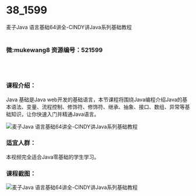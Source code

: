 # 38_1599
麦子Java 语言基础64讲全-CINDY讲Java系列基础教程
<br/></br>
<h3>微:mukewang8 资源编号：521599</h3>
<br/></br>
<h3>课程介绍：</h3>
<p><a title="查看与 Java 相关的文章" target="_blank">Java</a> 基础是Java web开发的基础语言，本节课程将围绕Java编程介绍Java的基本语法、变量、流程控制、修饰符、修饰符、继承、抽象、接口、数组、异常等基础知识，让你快速入门并精通Java语言。</p>
<p><img src="https://www.ko996.com/wp-content/uploads/img/2018/03/2-185.png" alt="麦子Java 语言基础64讲全-CINDY讲Java系列基础教程"></p>
<h3>适宜人群：</h3>
<p>本视频完全适合Java零基础的学生学习。</p>
<div class="info-desc">
<h3>课程截图：</h3>
<p><img src="https://www.ko996.com/wp-content/uploads/img/2018/03/3-188.png" alt="麦子Java 语言基础64讲全-CINDY讲Java系列基础教程"></p>


			
</div>
